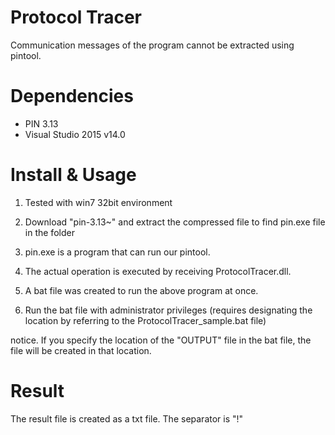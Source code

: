 # Protocol Tracer
Communication messages of the program cannot be extracted using pintool.
# Dependencies
- PIN 3.13
- Visual Studio 2015 v14.0
# Install & Usage

1. Tested with win7 32bit environment

2. Download "pin-3.13~" and extract the compressed file to find pin.exe file in the folder

3. pin.exe is a program that can run our pintool.

4. The actual operation is executed by receiving ProtocolTracer.dll.

5. A bat file was created to run the above program at once.

6. Run the bat file with administrator privileges (requires designating the location by referring to the ProtocolTracer_sample.bat file)

notice. If you specify the location of the "OUTPUT" file in the bat file, the file will be created in that location.


# Result
The result file is created as a txt file.
The separator is "!"
